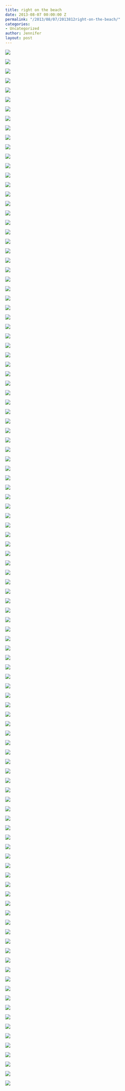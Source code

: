 ```yaml
---
title: right on the beach
date: 2013-08-07 00:00:00 Z
permalink: "/2013/08/07/2013812right-on-the-beach/"
categories:
- Uncategorized
author: Jennifer
layout: post
---
```


<div class="image-gallery-wrapper">
  <p>
    <img src="/teamelam/assets/images/right-on-the-beach/2013-07-29+09.46.00.jpg" />
  </p>

  <p>
    <img src="/teamelam/assets/images/right-on-the-beach/2013-07-18+09.41.43.jpg" />
  </p>

  <p>
    <img src="/teamelam/assets/images/right-on-the-beach/2013-07-18+09.59.35.jpg" />
  </p>

  <p>
    <img src="/teamelam/assets/images/right-on-the-beach/2013-07-18+09.59.55.jpg" />
  </p>

  <p>
    <img src="/teamelam/assets/images/right-on-the-beach/2013-07-18+10.10.22.jpg" />
  </p>

  <p>
    <img src="/teamelam/assets/images/right-on-the-beach/2013-07-18+17.36.06.jpg" />
  </p>

  <p>
    <img src="/teamelam/assets/images/right-on-the-beach/2013-07-18+17.18.20.jpg" />
  </p>

  <p>
    <img src="/teamelam/assets/images/right-on-the-beach/2013-07-18+17.36.21.jpg" />
  </p>

  <p>
    <img src="/teamelam/assets/images/right-on-the-beach/2013-07-18+19.03.49.jpg" />
  </p>

  <p>
    <img src="/teamelam/assets/images/right-on-the-beach/2013-07-18+19.03.54.jpg" />
  </p>

  <p>
    <img src="/teamelam/assets/images/right-on-the-beach/2013-07-19+09.20.19.jpg" />
  </p>

  <p>
    <img src="/teamelam/assets/images/right-on-the-beach/2013-07-19+09.20.44.jpg" />
  </p>

  <p>
    <img src="/teamelam/assets/images/right-on-the-beach/2013-07-19+10.33.10.jpg" />
  </p>

  <p>
    <img src="/teamelam/assets/images/right-on-the-beach/2013-07-19+10.40.26.jpg" />
  </p>

  <p>
    <img src="/teamelam/assets/images/right-on-the-beach/2013-07-19+11.03.07.jpg" />
  </p>

  <p>
    <img src="/teamelam/assets/images/right-on-the-beach/2013-07-19+19.46.10.jpg" />
  </p>

  <p>
    <img src="/teamelam/assets/images/right-on-the-beach/2013-07-19+13.06.36.jpg" />
  </p>

  <p>
    <img src="/teamelam/assets/images/right-on-the-beach/2013-07-20+07.15.43.jpg" />
  </p>

  <p>
    <img src="/teamelam/assets/images/right-on-the-beach/2013-07-20+07.15.24.jpg" />
  </p>

  <p>
    <img src="/teamelam/assets/images/right-on-the-beach/2013-07-20+09.57.29-1.jpg" />
  </p>

  <p>
    <img src="/teamelam/assets/images/right-on-the-beach/2013-07-20+13.14.30.jpg" />
  </p>

  <p>
    <img src="/teamelam/assets/images/right-on-the-beach/2013-07-20+13.14.42.jpg" />
  </p>

  <p>
    <img src="/teamelam/assets/images/right-on-the-beach/2013-07-20+13.18.05.jpg" />
  </p>

  <p>
    <img src="/teamelam/assets/images/right-on-the-beach/2013-07-20+13.19.16.jpg" />
  </p>

  <p>
    <img src="/teamelam/assets/images/right-on-the-beach/2013-07-20+13.23.40-1.jpg" />
  </p>

  <p>
    <img src="/teamelam/assets/images/right-on-the-beach/2013-07-20+13.24.08.jpg" />
  </p>

  <p>
    <img src="/teamelam/assets/images/right-on-the-beach/2013-07-20+13.24.41.jpg" />
  </p>

  <p>
    <img src="/teamelam/assets/images/right-on-the-beach/2013-07-20+15.07.36.jpg" />
  </p>

  <p>
    <img src="/teamelam/assets/images/right-on-the-beach/2013-07-21+10.10.21-1.jpg" />
  </p>

  <p>
    <img src="/teamelam/assets/images/right-on-the-beach/2013-07-21+10.12.05.jpg" />
  </p>

  <p>
    <img src="/teamelam/assets/images/right-on-the-beach/2013-07-21+10.15.00.jpg" />
  </p>

  <p>
    <img src="/teamelam/assets/images/right-on-the-beach/2013-07-21+19.05.25.jpg" />
  </p>

  <p>
    <img src="/teamelam/assets/images/right-on-the-beach/2013-07-21+19.12.20.jpg" />
  </p>

  <p>
    <img src="/teamelam/assets/images/right-on-the-beach/2013-07-21+19.41.09.jpg" />
  </p>

  <p>
    <img src="/teamelam/assets/images/right-on-the-beach/2013-07-21+19.41.37-1.jpg" />
  </p>

  <p>
    <img src="/teamelam/assets/images/right-on-the-beach/2013-07-21+19.42.53-1.jpg" />
  </p>

  <p>
    <img src="/teamelam/assets/images/right-on-the-beach/2013-07-21+19.43.03.jpg" />
  </p>

  <p>
    <img src="/teamelam/assets/images/right-on-the-beach/2013-07-21+19.44.49.jpg" />
  </p>

  <p>
    <img src="/teamelam/assets/images/right-on-the-beach/2013-07-21+19.45.39.jpg" />
  </p>

  <p>
    <img src="/teamelam/assets/images/right-on-the-beach/2013-07-23+16.13.06.jpg" />
  </p>

  <p>
    <img src="/teamelam/assets/images/right-on-the-beach/2013-07-23+16.13.43.jpg" />
  </p>

  <p>
    <img src="/teamelam/assets/images/right-on-the-beach/2013-07-24+07.20.07.jpg" />
  </p>

  <p>
    <img src="/teamelam/assets/images/right-on-the-beach/2013-07-24+07.21.41.jpg" />
  </p>

  <p>
    <img src="/teamelam/assets/images/right-on-the-beach/2013-07-24+17.23.26.jpg" />
  </p>

  <p>
    <img src="/teamelam/assets/images/right-on-the-beach/2013-07-24+17.23.48.jpg" />
  </p>

  <p>
    <img src="/teamelam/assets/images/right-on-the-beach/2013-07-25+10.08.55.jpg" />
  </p>

  <p>
    <img src="/teamelam/assets/images/right-on-the-beach/2013-07-25+10.09.09.jpg" />
  </p>

  <p>
    <img src="/teamelam/assets/images/right-on-the-beach/2013-07-24+17.22.04.jpg" />
  </p>

  <p>
    <img src="/teamelam/assets/images/right-on-the-beach/2013-07-25+10.26.57.jpg" />
  </p>

  <p>
    <img src="/teamelam/assets/images/right-on-the-beach/2013-07-25+10.29.02.jpg" />
  </p>

  <p>
    <img src="/teamelam/assets/images/right-on-the-beach/2013-07-25+10.32.37.jpg" />
  </p>

  <p>
    <img src="/teamelam/assets/images/right-on-the-beach/2013-07-25+10.33.19.jpg" />
  </p>

  <p>
    <img src="/teamelam/assets/images/right-on-the-beach/2013-07-25+10.36.01.jpg" />
  </p>

  <p>
    <img src="/teamelam/assets/images/right-on-the-beach/2013-07-25+10.57.38.jpg" />
  </p>

  <p>
    <img src="/teamelam/assets/images/right-on-the-beach/2013-07-25+11.12.13.jpg" />
  </p>

  <p>
    <img src="/teamelam/assets/images/right-on-the-beach/2013-07-25+19.26.56.jpg" />
  </p>

  <p>
    <img src="/teamelam/assets/images/right-on-the-beach/2013-07-25+10.57.23.jpg" />
  </p>

  <p>
    <img src="/teamelam/assets/images/right-on-the-beach/2013-07-25+19.36.02.jpg" />
  </p>

  <p>
    <img src="/teamelam/assets/images/right-on-the-beach/2013-07-25+19.40.42.jpg" />
  </p>

  <p>
    <img src="/teamelam/assets/images/right-on-the-beach/2013-07-25+19.40.49.jpg" />
  </p>

  <p>
    <img src="/teamelam/assets/images/right-on-the-beach/2013-07-25+19.40.51.jpg" />
  </p>

  <p>
    <img src="/teamelam/assets/images/right-on-the-beach/2013-07-25+19.41.48.jpg" />
  </p>

  <p>
    <img src="/teamelam/assets/images/right-on-the-beach/2013-07-25+19.48.28.jpg" />
  </p>

  <p>
    <img src="/teamelam/assets/images/right-on-the-beach/2013-07-26+09.38.56.jpg" />
  </p>

  <p>
    <img src="/teamelam/assets/images/right-on-the-beach/2013-07-26+09.49.26.jpg" />
  </p>

  <p>
    <img src="http://static1.squarespace.com/static/50db6bb3e4b015296cd43789/50dfa5b1e4b0dc6320e0b5ea/520842dee4b004c7f370b8d1/1376273118543/969377_10151557341327919_1846289996_n.jpg" />
  </p>

  <p>
    <img src="/teamelam/assets/images/right-on-the-beach/2013-07-26+11.25.10.jpg" />
  </p>

  <p>
    <img src="/teamelam/assets/images/right-on-the-beach/2013-07-26+13.04.15.jpg" />
  </p>

  <p>
    <img src="/teamelam/assets/images/right-on-the-beach/2013-07-26+13.24.56.jpg" />
  </p>

  <p>
    <img src="/teamelam/assets/images/right-on-the-beach/2013-07-26+13.44.05.jpg" />
  </p>

  <p>
    <img src="/teamelam/assets/images/right-on-the-beach/2013-07-26+17.37.25.jpg" />
  </p>

  <p>
    <img src="/teamelam/assets/images/right-on-the-beach/2013-07-26+18.58.05.jpg" />
  </p>

  <p>
    <img src="/teamelam/assets/images/right-on-the-beach/2013-07-26+19.05.51.jpg" />
  </p>

  <p>
    <img src="/teamelam/assets/images/right-on-the-beach/2013-07-26+19.06.05.jpg" />
  </p>

  <p>
    <img src="/teamelam/assets/images/right-on-the-beach/2013-07-26+19.06.12.jpg" />
  </p>

  <p>
    <img src="/teamelam/assets/images/right-on-the-beach/2013-07-26+19.00.01.jpg" />
  </p>

  <p>
    <img src="/teamelam/assets/images/right-on-the-beach/2013-07-26+19.07.05.jpg" />
  </p>

  <p>
    <img src="/teamelam/assets/images/right-on-the-beach/2013-07-26+19.08.26.jpg" />
  </p>

  <p>
    <img src="/teamelam/assets/images/right-on-the-beach/2013-07-26+22.15.26.jpg" />
  </p>

  <p>
    <img src="/teamelam/assets/images/right-on-the-beach/2013-07-27+10.18.27.jpg" />
  </p>

  <p>
    <img src="/teamelam/assets/images/right-on-the-beach/2013-07-27+10.19.32.jpg" />
  </p>

  <p>
    <img src="/teamelam/assets/images/right-on-the-beach/2013-07-27+10.29.35.jpg" />
  </p>

  <p>
    <img src="/teamelam/assets/images/right-on-the-beach/2013-07-27+10.29.52.jpg" />
  </p>

  <p>
    <img src="/teamelam/assets/images/right-on-the-beach/2013-07-27+10.30.08.jpg" />
  </p>

  <p>
    <img src="/teamelam/assets/images/right-on-the-beach/2013-07-27+10.35.25.jpg" />
  </p>

  <p>
    <img src="/teamelam/assets/images/right-on-the-beach/2013-07-27+18.36.44.jpg" />
  </p>

  <p>
    <img src="http://static1.squarespace.com/static/50db6bb3e4b015296cd43789/50dfa5b1e4b0dc6320e0b5ea/520842e4e4b04f935eebf830/1376273125846/540737_10151562853192919_1444213498_n.jpg" />
  </p>

  <p>
    <img src="/teamelam/assets/images/right-on-the-beach/2013-07-27+19.07.25.jpg" />
  </p>

  <p>
    <img src="/teamelam/assets/images/right-on-the-beach/2013-07-27+19.07.33.jpg" />
  </p>

  <p>
    <img src="/teamelam/assets/images/right-on-the-beach/2013-07-27+19.08.10.jpg" />
  </p>

  <p>
    <img src="/teamelam/assets/images/right-on-the-beach/2013-07-27+19.08.18.jpg" />
  </p>

  <p>
    <img src="/teamelam/assets/images/right-on-the-beach/2013-07-27+19.08.43.jpg" />
  </p>

  <p>
    <img src="/teamelam/assets/images/right-on-the-beach/2013-07-27+19.09.49.jpg" />
  </p>

  <p>
    <img src="/teamelam/assets/images/right-on-the-beach/2013-07-27+19.15.48.jpg" />
  </p>

  <p>
    <img src="/teamelam/assets/images/right-on-the-beach/2013-07-27+19.16.53.jpg" />
  </p>

  <p>
    <img src="/teamelam/assets/images/right-on-the-beach/2013-07-27+19.17.58.jpg" />
  </p>

  <p>
    <img src="/teamelam/assets/images/right-on-the-beach/2013-07-27+19.18.12.jpg" />
  </p>

  <p>
    <img src="/teamelam/assets/images/right-on-the-beach/2013-07-27+19.19.32.jpg" />
  </p>

  <p>
    <img src="/teamelam/assets/images/right-on-the-beach/2013-07-29+09.45.32.jpg" />
  </p>

  <p>
    <img src="/teamelam/assets/images/right-on-the-beach/2013-07-29+10.49.55.jpg" />
  </p>

  <p>
    <img src="/teamelam/assets/images/right-on-the-beach/2013-07-29+10.53.10.jpg" />
  </p>

  <p>
    <img src="/teamelam/assets/images/right-on-the-beach/2013-07-29+16.50.20.jpg" />
  </p>

  <p>
    <img src="/teamelam/assets/images/right-on-the-beach/2013-07-29+16.50.31.jpg" />
  </p>

  <p>
    <img src="/teamelam/assets/images/right-on-the-beach/2013-07-29+17.14.38.jpg" />
  </p>

  <p>
    <img src="http://static1.squarespace.com/static/50db6bb3e4b015296cd43789/50dfa5b1e4b0dc6320e0b5ea/520842d8e4b04f935eebf811/1376273112573/1001545_10151559679847919_1601171457_n.jpg" />
  </p>

  <p>
    <img src="/teamelam/assets/images/right-on-the-beach/2013-07-29+19.50.21.jpg" />
  </p>

  <p>
    <img src="/teamelam/assets/images/right-on-the-beach/2013-07-29+19.51.41.jpg" />
  </p>

  <p>
    <img src="/teamelam/assets/images/right-on-the-beach/2013-07-29+19.52.33.jpg" />
  </p>

  <p>
    <img src="/teamelam/assets/images/right-on-the-beach/2013-07-29+19.55.00.jpg" />
  </p>

  <p>
    <img src="/teamelam/assets/images/right-on-the-beach/2013-07-29+20.06.41.jpg" />
  </p>
</div>
